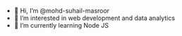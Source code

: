 - 👋 Hi, I’m @mohd-suhail-masroor
- 👀 I’m interested in web development and data analytics
- 🌱 I’m currently learning Node JS

<!---
mohd-suhail-masroor/mohd-suhail-masroor is a ✨ special ✨ repository because its `README.md` (this file) appears on your GitHub profile.
You can click the Preview link to take a look at your changes.
--->
